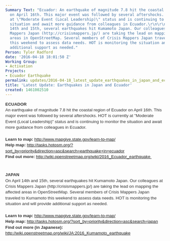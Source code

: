 ```yaml
---
Summary Text: "Ecuador: An earthquake of magnitude 7.8 hit the coastal region of Ecuador
  on April 16th. This major event was followed by several aftershocks. HOT is currently
  at \"Moderate Event (Local Leadership)\" status and is continuing to monitor the
  situation and await more guidance from colleagues in Ecuador.\r\n\r\nJapan: On April
  14th and 15th, several earthquakes hit Kumamoto Japan. Our colleagues at Crisis
  Mappers Japan (http://crisismappers.jp/) are taking the lead on mapping the affected
  areas in OpenStreetMap. Several members of Crisis Mappers Japan traveled to Kumamoto
  this weekend to assess data needs. HOT is monitoring the situation and will provide
  additional support as needed."
Person: Tyler Radford
date: '2016-04-18 18:01:50 Z'
Working Group:
- Activation
Projects:
- Ecuador Earthquake
permalink: updates/2016-04-18_latest_update_earthquakes_in_japan_and_ecuador
title: 'Latest Update: Earthquakes in Japan and Ecuador'
created: 1461002510
---
```

<h2 style="line-height: 1.38; margin-top: 0pt; margin-bottom: 0pt;" dir="ltr"><font face="Arial" color="#333333"><span style="font-size: 13.3333px; line-height: 18.4px; white-space: pre-wrap;">ECUADOR</span></font></h2><p style="line-height: 1.38; margin-top: 0pt; margin-bottom: 0pt;" dir="ltr"><font face="Arial" color="#333333"><span style="font-size: 13.3333px; line-height: 18.4px; white-space: pre-wrap;">An earthquake of magnitude 7.8 hit the coastal region of Ecuador on April 16th. This major event was followed by several aftershocks. HOT is currently at "Moderate Event (Local Leadership)" status and is continuing to monitor the situation and await more guidance from colleagues in Ecuador.</span></font></p><p style="line-height: 1.38; margin-top: 0pt; margin-bottom: 0pt;" dir="ltr">&nbsp;</p><p style="line-height: 1.38; margin-top: 0pt; margin-bottom: 0pt;" dir="ltr"><font face="Arial" color="#333333"><span style="font-size: 13.3333px; line-height: 18.4px; white-space: pre-wrap;"><strong>Learn to map:</strong> <a href="http://www.mapgive.state.gov/learn-to-map/%20">http://www.mapgive.state.gov/learn-to-map/</a></span></font></p><p style="line-height: 1.38; margin-top: 0pt; margin-bottom: 0pt;" dir="ltr"><font face="Arial" color="#333333"><span style="font-size: 13.3333px; line-height: 18.4px; white-space: pre-wrap;"><strong>Help map:</strong> <a href="http://tasks.hotosm.org/?sort_by=priority&amp;direction=asc&amp;search=earthquake+in+ecuador">http://tasks.hotosm.org/?sort_by=priority&amp;direction=asc&amp;search=earthquake+in+ecuador</a></span></font></p><p style="line-height: 1.38; margin-top: 0pt; margin-bottom: 0pt;" dir="ltr"><font face="Arial" color="#333333"><span style="font-size: 13.3333px; line-height: 18.4px; white-space: pre-wrap;"><strong>Find out more:</strong> <a href="http://wiki.openstreetmap.org/wiki/2016_Ecuador_earthquake">http://wiki.openstreetmap.org/wiki/2016_Ecuador_earthquake </a></span></font></p><p style="line-height: 1.38; margin-top: 0pt; margin-bottom: 0pt;" dir="ltr">&nbsp;</p><p style="line-height: 1.38; margin-top: 0pt; margin-bottom: 0pt;" dir="ltr">&nbsp;</p><h3 style="line-height: 1.38; margin-top: 0pt; margin-bottom: 0pt;" dir="ltr"><font face="Arial" color="#333333"><span style="font-size: 13.3333px; line-height: 18.4px; white-space: pre-wrap;">JAPAN</span></font></h3><p style="line-height: 1.38; margin-top: 0pt; margin-bottom: 0pt;" dir="ltr"><font face="Arial" color="#333333"><span style="font-size: 13.3333px; line-height: 18.4px; white-space: pre-wrap;">On April 14th and 15th, several earthquakes hit Kumamoto Japan. Our colleagues at Crisis Mappers Japan (http://crisismappers.jp/) are taking the lead on mapping the affected areas in OpenStreetMap. Several members of Crisis Mappers Japan traveled to Kumamoto this weekend to assess data needs. HOT is monitoring the situation and will provide additional support as needed.</span></font></p><p style="line-height: 1.38; margin-top: 0pt; margin-bottom: 0pt;" dir="ltr">&nbsp;</p><p style="line-height: 1.38; margin-top: 0pt; margin-bottom: 0pt;" dir="ltr"><font face="Arial" color="#333333"><span style="font-size: 13.3333px; line-height: 18.4px; white-space: pre-wrap;"><strong>Learn to map:</strong> <a href="http://www.mapgive.state.gov/learn-to-map/%20">http://www.mapgive.state.gov/learn-to-map/</a></span></font></p><p style="line-height: 1.38; margin-top: 0pt; margin-bottom: 0pt;" dir="ltr"><font face="Arial" color="#333333"><span style="font-size: 13.3333px; line-height: 18.4px; white-space: pre-wrap;"><strong>Help map:</strong> <a href="http://tasks.hotosm.org/?sort_by=priority&amp;direction=asc&amp;search=japan%20">http://tasks.hotosm.org/?sort_by=priority&amp;direction=asc&amp;search=japan</a></span></font></p><p style="line-height: 1.38; margin-top: 0pt; margin-bottom: 0pt;" dir="ltr"><font face="Arial" color="#333333"><span style="font-size: 13.3333px; line-height: 18.4px; white-space: pre-wrap;"><strong>Find out more (in Japanese):</strong> <a href="http://wiki.openstreetmap.org/wiki/JA:2016_Kumamoto_earthquake">http://wiki.openstreetmap.org/wiki/JA:2016_Kumamoto_earthquake</a></span></font></p>
